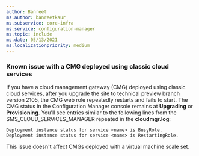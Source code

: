 ```yaml
---
author: Banreet
ms.author: banreetkaur
ms.subservice: core-infra
ms.service: configuration-manager
ms.topic: include
ms.date: 05/13/2021
ms.localizationpriority: medium
---
```


### <a name="ki_cmg"></a> Known issue with a CMG deployed using classic cloud services

<!--9888296-->

If you have a cloud management gateway (CMG) deployed using classic cloud services, after you upgrade the site to technical preview branch version 2105, the CMG web role repeatedly restarts and fails to start. The CMG status in the Configuration Manager console remains at **Upgrading** or **Provisioning**. You'll see entries similar to the following lines from the SMS_CLOUD_SERVICES_MANAGER repeated in the **cloudmgr.log**:

```log
Deployment instance status for service <name> is BusyRole.
Deployment instance status for service <name> is RestartingRole.
```

This issue doesn't affect CMGs deployed with a virtual machine scale set.

